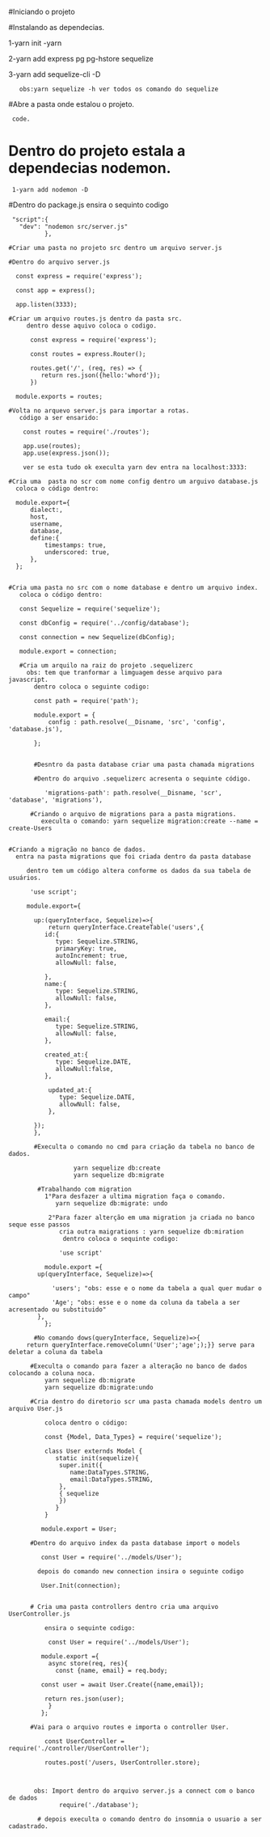 #Iniciando o projeto 

   #Instalando as dependecias.
   
   1-yarn init -yarn
   
   2-yarn add express pg pg-hstore sequelize
   
   3-yarn add sequelize-cli -D 
   
       obs:yarn sequelize -h ver todos os comando do sequelize
   
   #Abre a pasta onde estalou o projeto.
   
     code.
	 
   # Dentro do projeto estala a dependecias nodemon.
   
     1-yarn add nodemon -D
	 
   #Dentro do package.js ensira o sequinto codigo

     "script":{
       "dev": "nodemon src/server.js"
              },
			  
    #Criar uma pasta no projeto src dentro um arquivo server.js
	
	#Dentro do arquivo server.js
	 
	  const express = require('express');
	  
	  const app = express();
	  
	  app.listen(3333);
	  
	#Criar um arquivo routes.js dentro da pasta src.
         dentro desse aquivo coloca o codigo.

          const express = require('express');

          const routes = express.Router();

          routes.get('/', (req, res) => {
             return res.json({hello:'whord'});
		  })

      module.exports = routes;

    #Volta no arquevo server.js para importar a rotas.
       código a ser ensarido:
        
        const routes = require('./routes');

        app.use(routes);
        app.use(express.json());
		
		ver se esta tudo ok execulta yarn dev entra na localhost:3333:

    #Cria uma  pasta no scr com nome config dentro um arguivo database.js
	  coloca o código dentro:
	  
	  module.export={
		  dialect:,
		  host,
		  username,
		  database,
		  define:{
			  timestamps: true,
			  underscored: true,
		  },
	  };
	  
	  
    #Cria uma pasta no src com o nome database e dentro um arquivo index.		
       coloca o código dentro:
	   
	   const Sequelize = require('sequelize');
	   
	   const dbConfig = require('../config/database');
	   
	   const connection = new Sequelize(dbConfig);
	   
	   module.export = connection;
	   
	   #Cria um arquilo na raiz do projeto .sequelizerc
	     obs: tem que tranformar a limguagem desse arquivo para javascript.
		   dentro coloca o seguinte codigo:
		   
		   const path = require('path');
		   
		   module.export = {
			   config : path.resolve(__Disname, 'src', 'config', 'database.js'),
			   
		   };
		   
		   
		   #Desntro da pasta database criar uma pasta chamada migrations
		   
		   #Dentro do arquivo .sequelizerc acresenta o sequinte código.
		   
		      'migrations-path': path.resolve(__Disname, 'scr', 'database', 'migrations'),
			  
		  #Criando o arquivo de migrations para a pasta migrations.
             execulta o comando: yarn sequelize migration:create --name = create-Users

           
    #Criando a migração no banco de dados.
      entra na pasta migrations que foi criada dentro da pasta database 
  
         dentro tem um código altera conforme os dados da sua tabela de usuários.

          'use script';

         module.export={
           
           up:(queryInterface, Sequelize)=>{
			   return queryInterface.CreateTable('users',{          
              id:{
                 type: Sequelize.STRING,
                 primaryKey: true,
                 autoIncrement: true,
                 allowNull: false,
                 
			  },
              name:{
                 type: Sequelize.STRING,
                 allowNull: false,
              },
              
              email:{
                 type: Sequelize.STRING,
                 allowNull: false,
			  },
 
              created_at:{
                 type: Sequelize.DATE,
                 allowNull:false,
			  },
   
               updated_at:{
                  type: Sequelize.DATE,
                  allowNull: false,
			   },				  
			   
		   });
		   },
		   
		   #Execulta o comando no cmd para criação da tabela no banco de dados.
		   
		              yarn sequelize db:create 
		              yarn sequelize db:migrate 
					  
			#Trabalhando com migration 
              1°Para desfazer a ultima migration faça o comando.
                 yarn sequelize db:migrate: undo

               2°Para fazer alterção em uma migration ja criada no banco seque esse passos
                  cria outra maigrations : yarn sequelize db:miration
                   dentro coloca o sequinte codigo:

                  'use script'

              module.export ={
            up(queryInterface, Sequelize)=>{

                'users'; "obs: esse e o nome da tabela a qual quer mudar o campo"
                'Age'; "obs: esse e o nome da coluna da tabela a ser acresentado ou substituido"
			},
			  };

           #No comando dows(queryInterface, Sequelize)=>{
		 return queryInterface.removeColumn('User';'age';);}} serve para deletar a coluna da tabela 

          #Execulta o comando para fazer a alteração no banco de dados colocando a coluna noca.
              yarn sequelize db:migrate
              yarn sequelize db:migrate:undo
     
          #Cria dentro do diretorio scr uma pasta chamada models dentro um arquivo User.js         
            
              coloca dentro o código:
     
              const {Model, Data_Types} = require('sequelize');

              class User externds Model {
                 static init(sequelize){
                  super.init({
                     name:DataTypes.STRING,
                     email:DataTypes.STRING,
				  }, 
				  { sequelize
				  })
				 }
			  }

             module.export = User;

          #Dentro do arquivo index da pasta database import o models 
        
             const User = require('../models/User');

            depois do comando new connection insira o seguinte codigo 
   
             User.Init(connection);

 
          # Cria uma pasta controllers dentro cria uma arquivo UserController.js
  
              ensira o sequinte codigo:
       
               const User = require('../models/User');

             module.export ={
               async store(req, res){
                 const {name, email} = req.body;
 
             const user = await User.Create({name,email});

              return res.json(user);
			   }
			 };

          #Vai para o arquivo routes e importa o controller User.

              const UserController = require('./controller/UserController');
			  
			  routes.post('/users, UserController.store);
			  
			  

           obs: Import dentro do arquivo server.js a connect com o banco de dados
                  require('./database');

            # depois execulta o comando dentro do insomnia o usuario a ser cadastrado.			
   
  